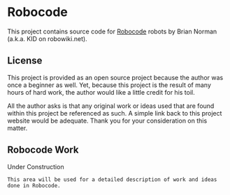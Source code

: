 Robocode
========

This project contains source code for [Robocode](http://robocode.sourceforge.net/) robots by Brian Norman (a.k.a. KID
on robowiki.net).

License
-------

This project is provided as an open source project because the author was once a beginner as well. Yet, because this
project is the result of many hours of hard work, the author would like a little credit for his toil.

All the author asks is that any original work or ideas used that are found within this project be referenced as such.
A simple link back to this project website would be adequate. Thank you for your consideration on this matter.

Robocode Work
-------------

Under Construction

    This area will be used for a detailed description of work and ideas done in Robocode.

